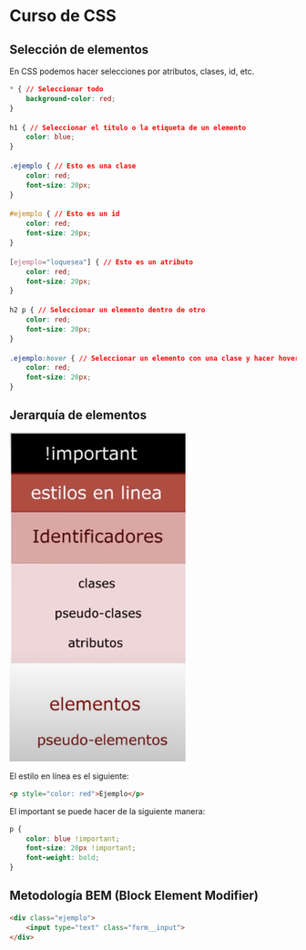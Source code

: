 # Curso de CSS

## Selección de elementos
En CSS podemos hacer selecciones por atributos, clases, id, etc.

```css
* { // Seleccionar todo
    background-color: red;
}

h1 { // Seleccionar el titulo o la etiqueta de un elemento
    color: blue;
}

.ejemplo { // Esto es una clase
    color: red;
    font-size: 20px;
}

#ejemplo { // Esto es un id
    color: red;
    font-size: 20px;
}

[ejemplo="loquesea"] { // Esto es un atributo
    color: red;
    font-size: 20px;
}

h2 p { // Seleccionar un elemento dentro de otro
    color: red;
    font-size: 20px;
}

.ejemplo:hover { // Seleccionar un elemento con una clase y hacer hover
    color: red;
    font-size: 20px;
}


```
## Jerarquía de elementos

![Jerarquía de los elementos en css](Imagenes\JerarquiaDeEstilos.PNG )

El estilo en línea es el siguiente:

```html
<p style="color: red">Ejemplo</p>

```
El important se puede hacer de la siguiente manera:

```css 
p {
    color: blue !important;
    font-size: 20px !important;
    font-weight: bold;
}
```
## Metodología BEM (Block Element Modifier)

```html
<div class="ejemplo">
    <input type="text" class="form__input">
</div>
```
    
```css

```